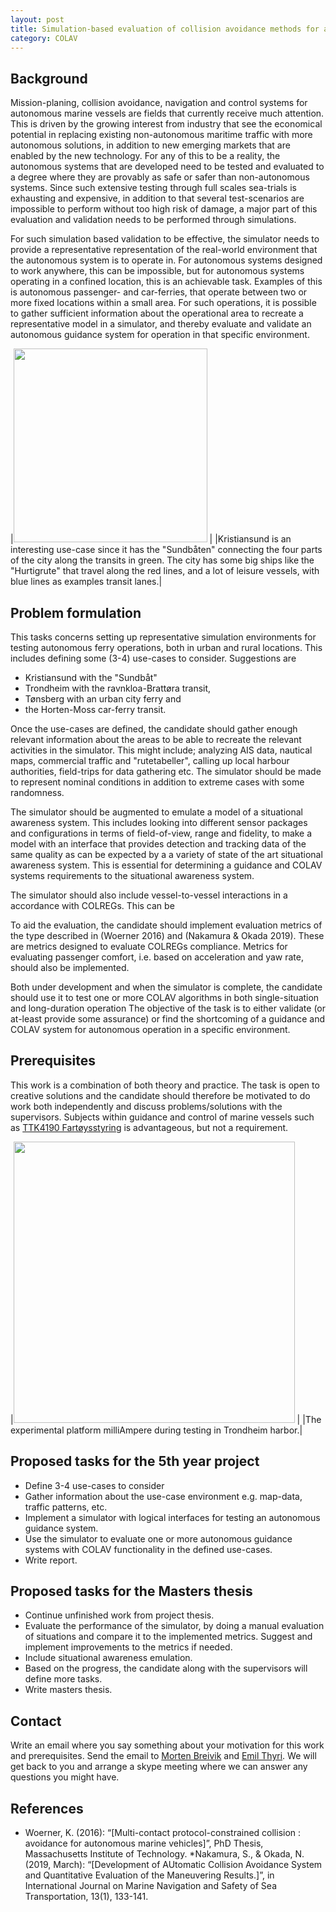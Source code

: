 ```yaml
---
layout: post
title: Simulation-based evaluation of collision avoidance methods for autonomous ferry scenarios.
category: COLAV
---
```

## Background
Mission-planing, collision avoidance, navigation and control systems for autonomous marine vessels are fields that currently receive much attention. This is driven by the growing interest from industry that see the economical potential in replacing existing non-autonomous maritime traffic with more autonomous solutions, in addition to new emerging markets that are enabled by the new technology. For any of this to be a reality, the autonomous systems that are developed need to be tested and evaluated to a degree where they are provably as safe or safer than non-autonomous systems. Since such extensive testing through full scales sea-trials is exhausting and expensive, in addition to that several test-scenarios are impossible to perform without too high risk of damage, a major part of this evaluation and validation needs to be performed through simulations. 

For such simulation based validation to be effective, the simulator needs to provide a representative representation of the real-world environment that the autonomous system is to operate in. For autonomous systems designed to work anywhere, this can be impossible, but for autonomous systems operating in a confined location, this is an achievable task. Examples of this is autonomous passenger- and car-ferries, that operate between two or more fixed locations within a small area. For such operations, it is possible to gather sufficient information about the operational area to recreate a representative model in a simulator, and thereby evaluate and validate an autonomous guidance system for operation in that specific environment. 

|<img src="{{site.url}}/assets/kristiansund_with_example_transits.png" width="310"> |
|Kristiansund is an interesting use-case since it has the "Sundbåten" connecting the four parts of the city along the transits in green. The city has some big ships like the "Hurtigrute" that travel along the red lines, and a lot of leisure vessels, with blue lines as examples transit lanes.|

## Problem formulation
This tasks concerns setting up representative simulation environments for testing autonomous ferry operations, both in urban and rural locations. This includes defining some (3-4) use-cases to consider. Suggestions are
* Kristiansund with the "Sundbåt"
* Trondheim with the ravnkloa-Brattøra transit,
* Tønsberg with an urban city ferry and 
* the Horten-Moss car-ferry transit. 

Once the use-cases are defined, the candidate should gather enough relevant information about the areas to be able to recreate the relevant activities  in the simulator. This might include; analyzing AIS data, nautical maps, commercial traffic and "rutetabeller", calling up local harbour authorities, field-trips for data gathering etc. The simulator should be made to represent nominal conditions in addition to extreme cases with some randomness. 

The simulator should be augmented to emulate a model of a situational awareness system. This includes looking into different sensor packages and configurations in terms of field-of-view, range and fidelity, to make a model with an interface that provides detection and tracking data of the same quality as can be expected by a a variety of state of the art situational awareness system. This is essential for determining a guidance and COLAV systems requirements to the situational awareness system. 

The simulator should also include vessel-to-vessel interactions in a accordance with COLREGs. This can be 

To aid the evaluation, the candidate should implement evaluation metrics of the type described in (Woerner 2016) and (Nakamura & Okada 2019). These are metrics designed to evaluate COLREGs compliance. Metrics for evaluating passenger comfort, i.e. based on acceleration and yaw rate,  should also be implemented.

Both under development and when the simulator is complete, the candidate should use it to test one or more COLAV algorithms in both single-situation and long-duration operation The objective of the task is to either validate (or at-least provide some assurance) or find the shortcoming of a guidance and COLAV system for autonomous operation in a specific environment.


## Prerequisites
This work is a combination of both theory and practice. The task is open to creative solutions and the candidate should therefore be motivated to do work both independently and discuss problems/solutions with the supervisors. Subjects within guidance and control of marine vessels such as [TTK4190 Fartøysstyring] is advantageous, but not a requirement.


|<img src="{{site.url}}/assets/milliAmpere_sea_trials.png" width="450"> |
|The experimental platform milliAmpere during testing in Trondheim harbor.|

## Proposed tasks for the 5th year project
* Define 3-4 use-cases to consider
* Gather information about the use-case environment e.g. map-data, traffic patterns, etc. 
* Implement a simulator with logical interfaces for testing an autonomous guidance system.
* Use the simulator to evaluate one or more autonomous guidance systems with COLAV functionality in the defined use-cases.
* Write report.

## Proposed tasks for the Masters thesis
* Continue unfinished work from project thesis.
* Evaluate the performance of the simulator, by doing a manual evaluation of situations and compare it to the implemented metrics. Suggest and implement improvements to the metrics if needed. 
* Include situational awareness emulation.
* Based on the progress, the candidate along with the supervisors will define more tasks.
* Write masters thesis.

## Contact
Write an email where you say something about your motivation for this work and prerequisites.
Send the email to [Morten Breivik] and [Emil Thyri]. We will get back to you and arrange a skype meeting where we can answer any questions you might have. 

[Morten Breivik]: https://www.ntnu.no/ansatte/morten.breivik
[Emil Thyri]: https://www.ntnu.no/ansatte/emil.h.thyri
[TTK4190 Fartøysstyring]: https://www.ntnu.edu/studies/courses/TTK4190#tab=omEmnet
## References
* Woerner, K. (2016): “[Multi-contact protocol-constrained collision : avoidance for autonomous marine vehicles]”, PhD Thesis, Massachusetts Institute of Technology.
*Nakamura, S., & Okada, N. (2019, March): “[Development of AUtomatic Collision Avoidance System and  Quantitative  Evaluation  of  the  Maneuvering  Results.]”, in International  Journal  on  Marine Navigation and Safety of Sea Transportation, 13(1), 133-141.
